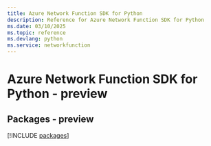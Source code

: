 ```yaml
---
title: Azure Network Function SDK for Python
description: Reference for Azure Network Function SDK for Python
ms.date: 03/10/2025
ms.topic: reference
ms.devlang: python
ms.service: networkfunction
---
```

# Azure Network Function SDK for Python - preview
## Packages - preview
[!INCLUDE [packages](network-function-index.md)]
